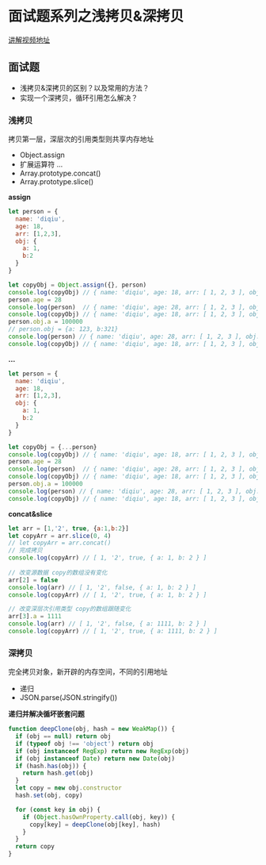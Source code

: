 # 面试题系列之浅拷贝&深拷贝

[讲解视频地址](https://www.bilibili.com/video/BV1Cd4y1Q7DU)

## 面试题

- 浅拷贝&深拷贝的区别？以及常用的方法？
- 实现一个深拷贝，循环引用怎么解决？


### 浅拷贝

拷贝第一层，深层次的引用类型则共享内存地址

- Object.assign 
- 扩展运算符 ...
- Array.prototype.concat()
- Array.prototype.slice()


**assign**
```js
let person = {
  name: 'diqiu',
  age: 18,
  arr: [1,2,3],
  obj: {
    a: 1,
    b:2
  }
}

let copyObj = Object.assign({}, person)
console.log(copyObj) // { name: 'diqiu', age: 18, arr: [ 1, 2, 3 ], obj: { a: 1, b: 2 } }
person.age = 28
console.log(person)  // { name: 'diqiu', age: 28, arr: [ 1, 2, 3 ], obj: { a: 1, b: 2 } }
console.log(copyObj) // { name: 'diqiu', age: 18, arr: [ 1, 2, 3 ], obj: { a: 1, b: 2 } }
person.obj.a = 100000
// person.obj = {a: 123, b:321}
console.log(person) // { name: 'diqiu', age: 28, arr: [ 1, 2, 3 ], obj: { a: 100000, b: 2 } }
console.log(copyObj) // { name: 'diqiu', age: 18, arr: [ 1, 2, 3 ], obj: { a: 100000, b: 2 } }
```


**...**
```js
let person = {
  name: 'diqiu',
  age: 18,
  arr: [1,2,3],
  obj: {
    a: 1,
    b:2
  }
}

let copyObj = {...person}
console.log(copyObj) // { name: 'diqiu', age: 18, arr: [ 1, 2, 3 ], obj: { a: 1, b: 2 } }
person.age = 28
console.log(person)  // { name: 'diqiu', age: 28, arr: [ 1, 2, 3 ], obj: { a: 1, b: 2 } }
console.log(copyObj) // { name: 'diqiu', age: 18, arr: [ 1, 2, 3 ], obj: { a: 1, b: 2 } }
person.obj.a = 100000
console.log(person) // { name: 'diqiu', age: 28, arr: [ 1, 2, 3 ], obj: { a: 100000, b: 2 } }
console.log(copyObj) // { name: 'diqiu', age: 18, arr: [ 1, 2, 3 ], obj: { a: 100000, b: 2 } }
```


**concat&slice**
```js
let arr = [1,'2', true, {a:1,b:2}]
let copyArr = arr.slice(0, 4) 
// let copyArr = arr.concat()
// 完成拷贝
console.log(copyArr) // [ 1, '2', true, { a: 1, b: 2 } ]
 
// 改变源数据 copy的数组没有变化
arr[2] = false
console.log(arr) // [ 1, '2', false, { a: 1, b: 2 } ]
console.log(copyArr) // [ 1, '2', true, { a: 1, b: 2 } ]

// 改变深层次引用类型 copy的数组跟随变化
arr[3].a = 1111
console.log(arr) // [ 1, '2', false, { a: 1111, b: 2 } ]
console.log(copyArr) // [ 1, '2', true, { a: 1111, b: 2 } ]
```

### 深拷贝

完全拷贝对象，新开辟的内存空间，不同的引用地址

- 递归
- JSON.parse(JSON.stringify())

**递归并解决循坏嵌套问题**

```js
function deepClone(obj, hash = new WeakMap()) {
  if (obj == null) return obj
  if (typeof obj !== 'object') return obj
  if (obj instanceof RegExp) return new RegExp(obj)
  if (obj instanceof Date) return new Date(obj)
  if (hash.has(obj)) {
    return hash.get(obj)
  }
  let copy = new obj.constructor
  hash.set(obj, copy)

  for (const key in obj) {
    if (Object.hasOwnProperty.call(obj, key)) {
      copy[key] = deepClone(obj[key], hash)
    }
  }
  return copy
}

```
